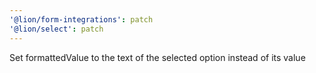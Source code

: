 ```yaml
---
'@lion/form-integrations': patch
'@lion/select': patch
---
```


Set formattedValue to the text of the selected option instead of its value
